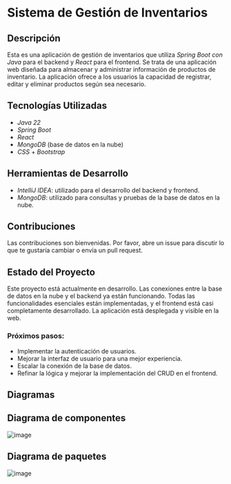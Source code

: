 # Sistema de Gestión de Inventarios

## Descripción

Esta es una aplicación de gestión de inventarios que utiliza *Spring Boot con Java* para el backend y *React* para el frontend. Se trata de una aplicación web diseñada para almacenar y administrar información de productos de inventario. La aplicación ofrece a los usuarios la capacidad de registrar, editar y eliminar productos según sea necesario.

## Tecnologías Utilizadas

- *Java 22*
- *Spring Boot*
- *React*
- *MongoDB* (base de datos en la nube)
- *CSS* + *Bootstrap*

## Herramientas de Desarrollo

- *IntelliJ IDEA*: utilizado para el desarrollo del backend y frontend.
- *MongoDB*: utilizado para consultas y pruebas de la base de datos en la nube.

## Contribuciones

Las contribuciones son bienvenidas. Por favor, abre un issue para discutir lo que te gustaría cambiar o envía un pull request.

## Estado del Proyecto

Este proyecto está actualmente en desarrollo. Las conexiones entre la base de datos en la nube y el backend ya están funcionando. Todas las funcionalidades esenciales están implementadas, y el frontend está casi completamente desarrollado. La aplicación está desplegada y visible en la web. 

### Próximos pasos:
- Implementar la autenticación de usuarios.
- Mejorar la interfaz de usuario para una mejor experiencia.
- Escalar la conexión de la base de datos.
- Refinar la lógica y mejorar la implementación del CRUD en el frontend.

## Diagramas

## **Diagrama de componentes**
![image](https://github.com/user-attachments/assets/80ee8d5b-dee5-4192-a306-bc82cfca8601)

## **Diagrama de paquetes**

![image](https://github.com/user-attachments/assets/b16a241e-9c9c-4ae8-9dbb-49027d3ee996)
